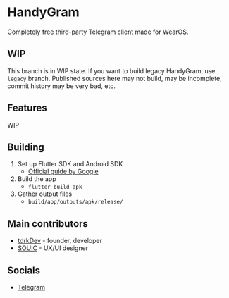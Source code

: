 # HandyGram

Completely free third-party Telegram client made for WearOS.

## WIP

This branch is in WIP state. If you want to build legacy HandyGram, use `legacy` branch.
Published sources here may not build, may be incomplete, commit history may be very bad, etc.

## Features

WIP

## Building

1. Set up Flutter SDK and Android SDK
   * [Official guide by Google](https://docs.flutter.dev/get-started/install)
2. Build the app
   * `flutter build apk`
3. Gather output files
   * `build/app/outputs/apk/release/`

## Main contributors
* [tdrkDev](https://github.com/tdrkDev) - founder, developer
* [SOUIC](https://t.me/blurname) - UX/UI designer

## Socials
* [Telegram](https://t.me/handygram_client)
